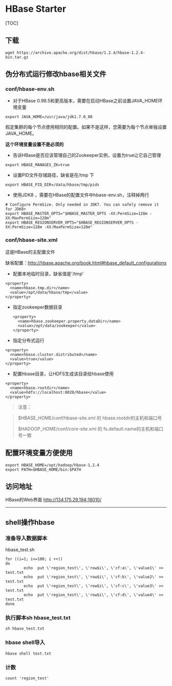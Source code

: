 # HBase Starter

[TOC]

## 下载

```
wget https://archive.apache.org/dist/hbase/1.2.4/hbase-1.2.4-bin.tar.gz
```



## 伪分布式运行修改hbase相关文件

### conf/hbase-env.sh

 

- 对于HBase 0.98.5和更高版本，需要在启动HBase之前设置JAVA_HOME环境变量  

```
export JAVA_HOME=/usr/java/jdk1.7.0_80
```

假定集群的每个节点使用相同的配置。如果不是这样，您需要为每个节点单独设置JAVA_HOME。

**这个环境变量设置不是必须的**

 

- 告诉HBase是否应该管理自己的Zookeeper实例，设置为true让它自己管理

```
export HBASE_MANAGES_ZK=true
```

 

- 设置PID文件存储路径，缺省是在/tmp 下

```
export HBASE_PID_DIR=/data/hbase/tmp/pids
```

 

- 使用JDK8 ，需要在HBase的配置文件中hbase-env.sh，注释掉两行

```
# Configure PermSize. Only needed in JDK7. You can safely remove it for JDK8+
export HBASE_MASTER_OPTS="$HBASE_MASTER_OPTS -XX:PermSize=128m -XX:MaxPermSize=128m"
export HBASE_REGIONSERVER_OPTS="$HBASE_REGIONSERVER_OPTS -XX:PermSize=128m -XX:MaxPermSize=128m"
```

 

### conf/hbase-site.xml 

这是HBase的主配置文件

缺省配置：<http://hbase.apache.org/book.html#hbase_default_configurations>

 

- 配置本地临时目录，缺省值是'/tmp'

```
<property>
  <name>hbase.tmp.dir</name>
  <value>/opt/data/hbase/tmp</value>
</property>
```

- 指定zookeeper数据目录

  ```
  <property>
    <name>hbase.zookeeper.property.dataDir</name>
    <value>/opt/data/zookeeper</value>
  </property>
  ```

  

- 指定分布式运行

```
<property>
  <name>hbase.cluster.distributed</name>
  <value>true</value>
</property>
```

 

- 配置hbase目录，让HDFS生成该目录给hbase使用

```
<property>
  <name>hbase.rootdir</name>
  <value>hdfs://localhost:8020/hbase</value>
</property>
```

 

> 注意：

> $HBASE_HOME/conf/hbase-site.xml 的 hbase.rootdir的主机和端口号
>
> $HADOOP_HOME/conf/core-site.xml 的 fs.default.name的主机和端口号一致



## 配置环境变量方便使用

```
export HBASE_HOME=/opt/hadoop/hbase-1.2.4
export PATH=$HBASE_HOME/bin:$PATH
```



## 访问地址

HBase的Web界面 <http://134.175.29.194:16010/>





------

## shell操作hbase

### 准备导入数据脚本

hbase_test.sh

```
for ((i=1; i<=100; i ++))
do
        echo  put \'region_test\', \'row$i\', \'cf:a\', \'value1\' >> test.txt
        echo  put \'region_test\', \'row$i\', \'cf:b\', \'value2\' >> test.txt
        echo  put \'region_test\', \'row$i\', \'cf:c\', \'value3\' >> test.txt
        echo  put \'region_test\', \'row$i\', \'cf:d\', \'value4\' >> test.txt
done
```

### 执行脚本sh hbase_test.txt

```
sh hbase_test.txt
```

### hbase shell导入

```
hbase shell test.txt
```

### 计数

```
count 'region_test'
```

